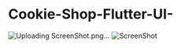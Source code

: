 
# Cookie-Shop-Flutter-UI-
![Uploading ScreenShot.png…]()
![ScreenShot](https://github.com/Marketopiateam/Cookie-Shop-Flutter-UI-/assets/90932712/2edf5142-84c5-4c1b-8f3a-e0593f69f8d6)
